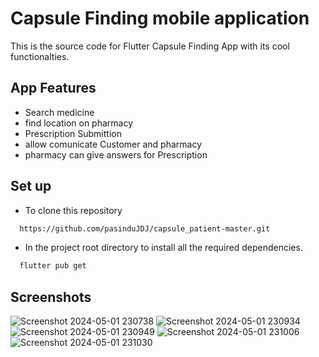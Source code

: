 
# Capsule Finding mobile application

This is the source code for Flutter Capsule Finding App with its cool functionalties.

## App Features

- Search medicine 
- find location on pharmacy
- Prescription Submittion
- allow comunicate Customer and pharmacy 
- pharmacy can give answers for Prescription


## Set up

- To clone this repository
```bash
  https://github.com/pasinduJDJ/capsule_patient-master.git
```

- In the project root directory to install all the required dependencies.

```bash
  flutter pub get
```
## Screenshots

![Screenshot 2024-05-01 230738](https://github.com/pasinduJDJ/capsule_patient-master/assets/88645734/f7b84ae9-b1f7-4fab-9848-9ddfe11dd3aa)
![Screenshot 2024-05-01 230934](https://github.com/pasinduJDJ/capsule_patient-master/assets/88645734/278eb9de-5e33-47de-93ca-769fbcc16593)
![Screenshot 2024-05-01 230949](https://github.com/pasinduJDJ/capsule_patient-master/assets/88645734/53132fed-3a4c-46ea-91cd-90652b961ab8)
![Screenshot 2024-05-01 231006](https://github.com/pasinduJDJ/capsule_patient-master/assets/88645734/c5748f88-0385-40f9-8f40-2c63d603eb57)
![Screenshot 2024-05-01 231030](https://github.com/pasinduJDJ/capsule_patient-master/assets/88645734/b101e9d2-e1e1-4d35-9ff6-6eaadb509818)



